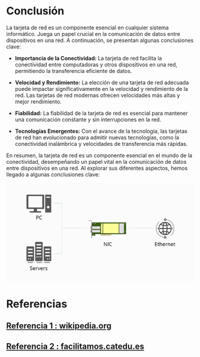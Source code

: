 # Conclusión

La tarjeta de red es un componente esencial en cualquier sistema informático. Juega un papel crucial en la comunicación de datos entre dispositivos en una red. A continuación, se presentan algunas conclusiones clave:

- **Importancia de la Conectividad:** La tarjeta de red facilita la conectividad entre computadoras y otros dispositivos en una red, permitiendo la transferencia eficiente de datos.

- **Velocidad y Rendimiento:** La elección de una tarjeta de red adecuada puede impactar significativamente en la velocidad y rendimiento de la red. Las tarjetas de red modernas ofrecen velocidades más altas y mejor rendimiento.

- **Fiabilidad:** La fiabilidad de la tarjeta de red es esencial para mantener una comunicación constante y sin interrupciones en la red.

- **Tecnologías Emergentes:** Con el avance de la tecnología, las tarjetas de red han evolucionado para admitir nuevas tecnologías, como la conectividad inalámbrica y velocidades de transferencia más rápidas.

En resumen, la tarjeta de red es un componente esencial en el mundo de la conectividad, desempeñando un papel vital en la comunicación de datos entre dispositivos en una red. Al explorar sus diferentes aspectos, hemos llegado a algunas conclusiones clave:



<img src="/img/UA.jpg" alt="logo" width="600px"></img>



# Referencias
## [Referencia 1 : wikipedia.org](https://en.wikipedia.org/wiki/Occupational_hazard)
## [Referencia 2 : facilitamos.catedu.es](https://facilitamos.catedu.es/previo/fpinformatica/INFOR_U2_1_riesgo_laboral_y_medio_ambienteZIP/wiki_sobre_los_riesgos_laborables_y_las_medidas_preventivas.html)




